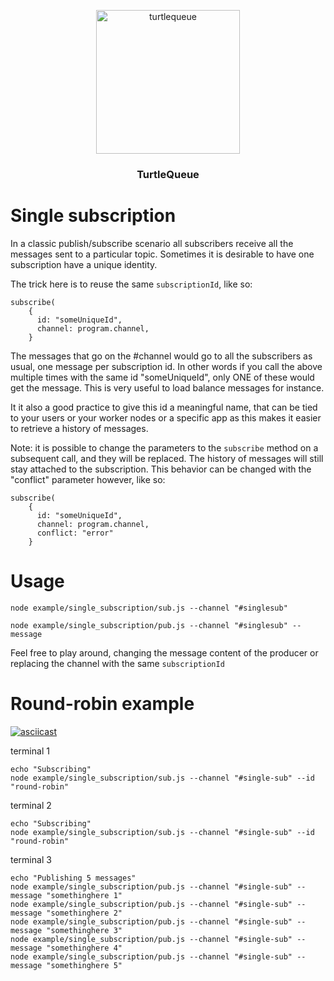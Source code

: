 <p align="center">
  <img alt="turtlequeue" src="https://turtlequeue.com/logo_black.png" width="230">
</p>

<h3 align="center">TurtleQueue</h3>

# Single subscription

In a classic publish/subscribe scenario all subscribers receive all the messages sent to a particular topic.
Sometimes it is desirable to have one subscription have a unique identity.

The trick here is to reuse the same `subscriptionId`, like so:
```
subscribe(
    {
      id: "someUniqueId",
      channel: program.channel,
    }
```
The messages that go on the #channel would go to all the subscribers as usual, one message per subscription id. In other words if you call the above multiple times with the same id "someUniqueId", only ONE of these would get the message. This is very useful to load balance messages for instance.

It it also a good practice to give this id a meaningful name, that can be tied to your users or your worker nodes or a specific app as this makes it easier to retrieve a history of messages.

Note: it is possible to change the parameters to the `subscribe` method on a subsequent call, and they will be replaced. The history of messages will still stay attached to the subscription.
This behavior can be changed with the "conflict" parameter however, like so:
```
subscribe(
    {
      id: "someUniqueId",
      channel: program.channel,
      conflict: "error"
    }
```

# Usage

```
node example/single_subscription/sub.js --channel "#singlesub"
```

```
node example/single_subscription/pub.js --channel "#singlesub" --message
```

Feel free to play around, changing the message content of the producer or replacing the channel with the same `subscriptionId`


# Round-robin example

[![asciicast](https://asciinema.org/a/TM15C0gG4zbwRSHEMUFqx1Iuy.svg)](https://asciinema.org/a/TM15C0gG4zbwRSHEMUFqx1Iuy)


terminal 1
```
echo "Subscribing"
node example/single_subscription/sub.js --channel "#single-sub" --id "round-robin"
```

terminal 2
```
echo "Subscribing"
node example/single_subscription/sub.js --channel "#single-sub" --id "round-robin"
```

terminal 3
```
echo "Publishing 5 messages"
node example/single_subscription/pub.js --channel "#single-sub" --message "somethinghere 1"
node example/single_subscription/pub.js --channel "#single-sub" --message "somethinghere 2"
node example/single_subscription/pub.js --channel "#single-sub" --message "somethinghere 3"
node example/single_subscription/pub.js --channel "#single-sub" --message "somethinghere 4"
node example/single_subscription/pub.js --channel "#single-sub" --message "somethinghere 5"
```
